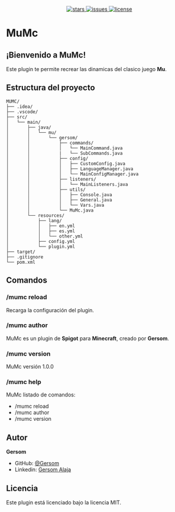 
<p align="center">
    <a href="https://github.com/Gersom/mu-mc">
        <img src="https://img.shields.io/github/stars/Gersom/mu-mc?style=for-the-badge&logo=github&color=brightgreen" alt="stars">
    </a>
    <a href="https://github.com/Gersom/mu-mc/issues">
        <img src="https://img.shields.io/github/issues/Gersom/mu-mc?style=for-the-badge&logo=github&color=red" alt="issues">
    </a>
    <a href="https://github.com/Gersom/mu-mc/blob/main/LICENSE">
        <img src="https://img.shields.io/github/license/Gersom/mu-mc?style=for-the-badge&logo=github&color=blue" alt="license">
    </a>
</p>



# MuMc

## ¡Bienvenido a MuMc!

Este plugin te permite recrear las dinamicas del clasico juego **Mu**.

## Estructura del proyecto

```
MUMC/
├── .idea/
├── .vscode/
├── src/
│   └── main/
│       ├── java/
│       │   └── mu/
│       │       └── gersom/
│       │           ├── commands/
│       │           │   └── MainCommand.java
│       │           |   └── SubCommands.java
│       │           ├── config/
│       │           │   ├── CustomConfig.java
│       │           │   ├── LanguageManager.java
│       │           │   └── MainConfigManager.java
│       │           ├── listeners/
│       │           │   └── MainListeners.java
│       │           ├── utils/
│       │           │   ├── Console.java
│       │           │   ├── General.java
│       │           │   └── Vars.java
│       │           └── MuMc.java
│       └── resources/
│           ├── lang/
│           │   ├── en.yml
│           │   ├── es.yml
│           │   └── other.yml
│           ├── config.yml
│           └── plugin.yml
├── target/
├── .gitignore
└── pom.xml
```

## Comandos

### /mumc reload

Recarga la configuración del plugin.

### /mumc author

MuMc es un plugin de **Spigot** para **Minecraft**, creado por **Gersom**.

### /mumc version

MuMc versión 1.0.0

### /mumc help

MuMc listado de comandos:

* /mumc reload
* /mumc author
* /mumc version

## Autor

**Gersom**

- GitHub: [@Gersom](https://github.com/Gersom)
- Linkedin: [Gersom Alaja](https://www.linkedin.com/in/gersomalaja/)

## Licencia

Este plugin está licenciado bajo la licencia MIT.
